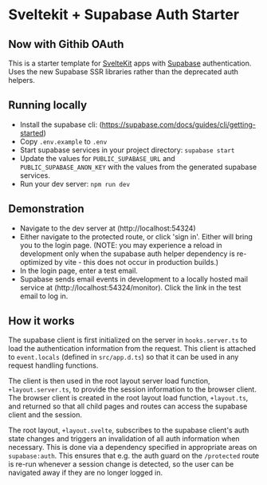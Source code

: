 # Sveltekit + Supabase Auth Starter 
## Now with Githib OAuth

This is a starter template for [SvelteKit](https://kit.svelte.dev) apps with
[Supabase](https://supabase.io) authentication. Uses the new Supabase SSR libraries rather than the
deprecated auth helpers.

## Running locally

- Install the supabase cli: (https://supabase.com/docs/guides/cli/getting-started)
- Copy `.env.example` to `.env`
- Start supabase services in your project directory: `supabase start`
- Update the values for `PUBLIC_SUPABASE_URL` and `PUBLIC_SUPABASE_ANON_KEY` with the values from
  the generated supabase services.
- Run your dev server: `npm run dev`

## Demonstration

- Navigate to the dev server at (http://localhost:54324)
- Either navigate to the protected route, or click 'sign in'. Either will bring you to the login
  page. (NOTE: you may experience a reload in development only when the supabase auth helper
  dependency is re-optimized by vite - this does not occur in production builds.)
- In the login page, enter a test email.
- Supabase sends email events in development to a locally hosted mail service at
  (http://localhost:54324/monitor). Click the link in the test email to log in.

## How it works

The supabase client is first initialized on the server in `hooks.server.ts` to load the
authentication information from the request. This client is attached to `event.locals` (defined in
`src/app.d.ts`) so that it can be used in any request handling functions.

The client is then used in the root layout server load function, `+layout.server.ts`, to provide the
session information to the browser client. The browser client is created in the root layout load
function, `+layout.ts`, and returned so that all child pages and routes can access the supabase
client and the session.

The root layout, `+layout.svelte`, subscribes to the supabase client's auth state changes and
triggers an invalidation of all auth information when necessary. This is done via a dependency
specified in appropriate areas on `supabase:auth`. This ensures that e.g. the auth guard on the
`/protected` route is re-run whenever a session change is detected, so the user can be navigated
away if they are no longer logged in.

